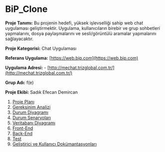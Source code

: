 # BiP_Clone

**Proje Tanımı:** Bu projenin hedefi, yüksek işlevselliği sahip web chat uygulaması geliştirmektir. Uygulama, kullanıcıların birebir ve grup sohbetleri yapmalarını, dosya paylaşmalarını ve sesli/görüntülü aramalar yapmalarını sağlayacaktır.

**Proje Kategorisi:** Chat Uygulaması

**Referans Uygulama:** [https://web.bip.com](https://web.bip.com)

**Uygulama Adresi:** - [http://mechat.trizglobal.com.tr/](http://mechat.trizglobal.com.tr/)

**Grup Adı:** f(e)

**Proje Ekibi:** Sadık Efecan Demircan
1. [Proje Planı]()
2. [Gereksinim  Analizi](https://github.com/sefedemircan/BiP_Clone/blob/main/gereksinimAnalizi.md)
3. [Durum Diyagramı](https://github.com/sefedemircan/BiP_Clone/blob/main/durumDiyagrami.md)
4. [Durum Senaryoları](https://github.com/sefedemircan/BiP_Clone/blob/main/durumSenaryolari.md)
5. [Veritabanı Diyagramı](https://github.com/sefedemircan/BiP_Clone/blob/main/veritabaniDiyagrami.md)
6. [Front-End](https://github.com/sefedemircan/BiP_Clone/blob/main/frontend.md)
7. [Back-End]()
8. [Test]()
9. [Geliştirici ve Kullanıcı Dokümantasyonları](https://github.com/sefedemircan/BiP_Clone/blob/main/documentation.md)

